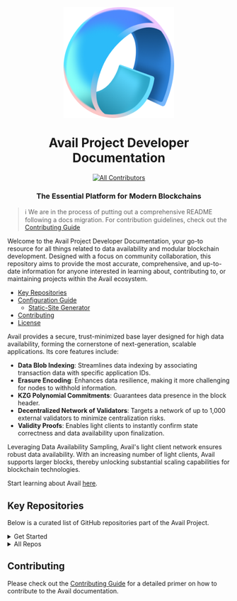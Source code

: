 <p align="center">
<img align="center" src="/public/img/avail-logo.png" width="250">
</p>

<div align="Center">
<h1>Avail Project Developer Documentation</h1>
<!-- ALL-CONTRIBUTORS-BADGE:START - Do not remove or modify this section -->

[![All Contributors](https://img.shields.io/badge/all_contributors-1-orange.svg?style=flat-square)](#contributors-)

<!-- ALL-CONTRIBUTORS-BADGE:END -->
<h3>The Essential Platform for Modern Blockchains</h3>

</div>

> ℹ️ We are in the process of putting out a comprehensive README following a docs migration. For contribution guidelines, check out the [Contributing Guide](./CONTRIBUTING.md)

<p align="left">
  Welcome to the Avail Project Developer Documentation, your go-to resource for all things related to data availability and modular blockchain development. Designed with a focus on community collaboration, this repository aims to provide the most accurate, comprehensive, and up-to-date information for anyone interested in learning about, contributing to, or maintaining projects within the Avail ecosystem.
</p>

<!-- TOC -->

- [Key Repositories](#key-repositories)
- [Configuration Guide](#configuration-guide)
  - [Static-Site Generator](#static-site-generator)
- [Contributing](#contributing)
- [License](#license)

<!--/ TOC -->

Avail provides a secure, trust-minimized base layer designed for high data availability, forming the cornerstone of next-generation, scalable applications. Its core features include:

- **Data Blob Indexing**: Streamlines data indexing by associating transaction data with specific application IDs.
- **Erasure Encoding**: Enhances data resilience, making it more challenging for nodes to withhold information.
- **KZG Polynomial Commitments**: Guarantees data presence in the block header.
- **Decentralized Network of Validators**: Targets a network of up to 1,000 external validators to minimize centralization risks.
- **Validity Proofs**: Enables light clients to instantly confirm state correctness and data availability upon finalization.

Leveraging Data Availability Sampling, Avail's light client network ensures robust data availability. With an increasing number of light clients, Avail supports larger blocks, thereby unlocking substantial scaling capabilities for blockchain technologies.

Start learning about Avail [<ins>here</ins>](https://docs.availproject.org/about/introduction/).

## Key Repositories

Below is a curated list of GitHub repositories part of the Avail Project.

<details>
<summary>Get Started</summary>

| Repository Name & Link                                                                                                                                      | Description                                                                                    |
| ----------------------------------------------------------------------------------------------------------------------------------------------------------- | ---------------------------------------------------------------------------------------------- |
| [Reference Document](https://github.com/availproject/data-availability/blob/93c547ce4efce3e992b573179a8d22b3657fdcee/reference%20document/Avail%20Reference%20Paper%20v2.1%206%20Nov%202024.pdf) | Comprehensive document outlining the rationale, design decisions, and theoretical foundations. |
| [Avail Node](https://github.com/availproject/avail)                                                                                                         | Repository for the Avail node implementation, built using Substrate.                           |
| [Light Client](https://github.com/availproject/avail-light)                                                                                                 | Light client designed for verifying data availability proofs on Avail.                         |
| [Explorer](https://github.com/availproject/avail-apps)                                                                                                      | Implementation repository for the Avail explorer, built using PolkadotJS Apps.                 |
| [Tests](https://github.com/availproject/avail-test)                                                                                                         | Repository for end-to-end tests designed to validate Avail's functionalities.                  |

</details>

<details>
<summary>All Repos</summary>

| Category            | Repository Name                                                                                  | Description                                              |
| ------------------- | ------------------------------------------------------------------------------------------------ | -------------------------------------------------------- |
| **Core Components** | [Avail](https://github.com/availproject/avail)                                                   | Main DA Node for the Avail project.                      |
|                     | [Avail Core](https://github.com/availproject/avail-core)                                         | Core components for Avail's DA layer.                    |
| **Light Client**    | [Avail Light](https://github.com/availproject/avail-light)                                       | Light client for Avail.                                  |
| Relay for Avail Light client.                            |
|                     | [Light Client Web](https://github.com/availproject/light-client-web)                             | Web version of Avail's light client.                     |
|                     | [Avail Light Client Flutter App](https://github.com/availproject/avail-light-client-flutter-app) | Flutter app for Avail's light client.                    |
|                     | [Avail LC Android Lib](https://github.com/availproject/avail-lc-android-lib)                     | Android library for Avail Light Client.                  |
| **Applications**    | [Avail Apps](https://github.com/availproject/avail-apps)                                         | Repository for applications built on Avail.              |
|                     | [Avail JS](https://github.com/availproject/avail-js)                                             | JavaScript library for Avail; Fork of PolkadotJS         |
|                     | [Avail Staking Dashboard](https://github.com/availproject/avail-staking-dashboard)               | Dashboard for staking on Avail.                          |
|                     | [Metamask Snap Avail](https://github.com/availproject/metamask-snap-avail)                       | Metamask Snap plugin for Avail.                          |
| **Substrate**       | [Go Substrate RPC Client](https://github.com/availproject/go-substrate-rpc-client)               | RPC client for Substrate integration.                    |
|                     | [Substrate](https://github.com/availproject/substrate)                                           | Fork of Substrate for Avail.                             |
| **Explorations**    | [Avail Uncharted](https://github.com/availproject/avail-explorations)                            | Experimental features and research.                      |
|                     | [Validium Node](https://github.com/availproject/validium-node)                                   | Polygon zkEVM Node implementation for Validium on Avail. |
|                     | [Validium Contracts](https://github.com/availproject/validium-contracts)                         | Polygon zkEVM Contracts for Validium on Avail.           |
|                     | [Validium Bridge Service](https://github.com/availproject/validium-bridge-service)               | Bridge service for Polygon zkEVM Validium on Avail.      |
|                     | [Op EVM](https://github.com/availproject/op-evm)                                                 | OpEVM implementation on Avail.                           |
|                     | [Op EVM Contracts](https://github.com/availproject/op-evm-contracts)                             | OpEVM contracts on Avail.                                |
|                     | [Avail OP Stack Adapter](https://github.com/availproject/avail-op-stack-adapter)                 | DA Adapter for OP Stack.                                 |
|                     | [Avail Sovereign DA Adapter](https://github.com/availproject/avail-sovereign-da-adapter)         | DA adapter for Sovereign SDK.                            |
|                     | [Sovereign SDK](https://github.com/availproject/sovereign-sdk)                                   | SDK for Sovereign Rollups on Avail.                      |
|                     | [Nomad Config](https://github.com/availproject/nomad-config)                                     | Configuration for Nomad in the Avail ecosystem.          |
|                     | [Nomad Agents](https://github.com/availproject/nomad-agents)                                     | Agents for Nomad in the Avail ecosystem.                 |
|                     | [ZkNFT](https://github.com/availproject/zknft)                                                   | Zero-Knowledge NFTs on Avail.                            |
| **Tooling**         | [CLI](https://github.com/availproject/cli)                                                       | CLI tool for Avail.                                      |
|                     | [AvailUp](https://github.com/availproject/availup)                                               | Standalone script for easy Avail network setup via CLI.  |
|                     | [Avail Indexer](https://github.com/availproject/avail-indexer)                                   | Indexer for the Avail network.                           |
| **Documents**       | [RFCs](https://github.com/availproject/RFCs)                                                     | Repository for Avail Request for Comments and proposals. |
|                     | [Incident Reports](https://github.com/availproject/incident-reports)                             | Repository for incident reports in the Avail ecosystem.  |

</details>

## Contributing

Please check out the [Contributing Guide](./CONTRIBUTING.md) for a detailed primer on how to contribute to the Avail documentation.
